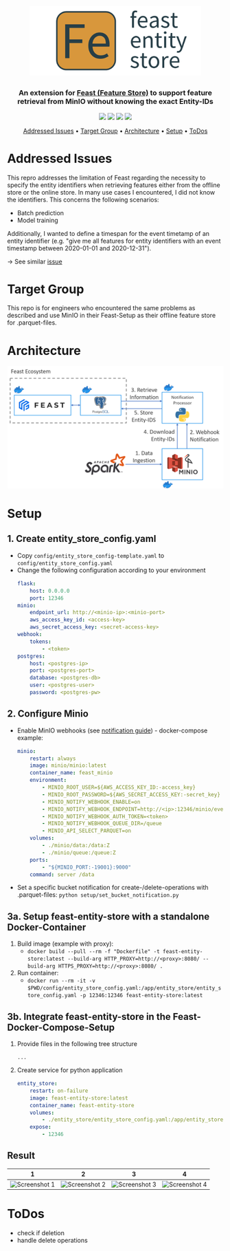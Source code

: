 <h1 align="center">
	<img
		width="400"
		alt="feast-entity-store icon"
		src="docs/fes_icon.png"
    >
</h1>

<h3 align="center">
	An extension for <a href="https://feast.dev/" target="_blank">Feast (Feature Store)</a> to support feature retrieval from MinIO without knowing the exact Entity-IDs
</h3>

<p align="center">
    <img src="https://img.shields.io/badge/language-python-green">
    <img src="https://img.shields.io/badge/codestyle-black-black">
    <img src="https://img.shields.io/badge/last commit-yesterday-inactive">
    <img src="https://img.shields.io/badge/commit acitvity-none-inactive">
</p>

<p align="center">
  <a href="#addressed-issues">Addressed Issues</a> •
  <a href="#target-group">Target Group</a> •
  <a href="#architecture">Architecture</a> •
  <a href="#setup">Setup</a> •
  <a href="#todos">ToDos</a>
</p>

# Addressed Issues
This repro addresses the limitation of Feast regarding the necessity to specify the entity identifiers when retrieving features either from the offline store or the online store. In many use cases I encountered, I did not know the identifiers. This concerns the following scenarios:
-  Batch prediction
-  Model training

Additionally, I wanted to define a timespan for the event timetamp of an entity identifier (e.g. "give me all features for entity identifiers with an event timestamp between 2020-01-01 and 2020-12-31").

-> See similar [issue](https://github.com/feast-dev/feast/issues/1361)

# Target Group
This repo is for engineers who encountered the same problems as described and use MinIO in their Feast-Setup as their offline feature store for .parquet-files.

# Architecture

![architecture](./docs/fes_architecture.png)

# Setup

## 1. Create entity_store_config.yaml
- Copy `config/entity_store_config-template.yaml` to `config/entity_store_config.yaml`
- Change the following configuration according to your environment
    ```yaml
    flask:
        host: 0.0.0.0
        port: 12346
    minio:
        endpoint_url: http://<minio-ip>:<minio-port>
        aws_access_key_id: <access-key>
        aws_secret_access_key: <secret-access-key>
    webhook:
        tokens:
            - <token>
    postgres:
        host: <postgres-ip>
        port: <postgres-port>
        database: <postgres-db>
        user: <postgres-user>
        password: <postgres-pw>
    ```

## 2. Configure Minio
- Enable MinIO webhooks (see [notification guide](https://docs.min.io/docs/minio-bucket-notification-guide.html#webhooks)) - docker-compose example:
    ```yaml
    minio:
        restart: always
        image: minio/minio:latest
        container_name: feast_minio
        environment:
            - MINIO_ROOT_USER=${AWS_ACCESS_KEY_ID:-access_key}
            - MINIO_ROOT_PASSWORD=${AWS_SECRET_ACCESS_KEY:-secret_key}
            - MINIO_NOTIFY_WEBHOOK_ENABLE=on
            - MINIO_NOTIFY_WEBHOOK_ENDPOINT=http://<ip>:12346/minio/events
            - MINIO_NOTIFY_WEBHOOK_AUTH_TOKEN=<token>
            - MINIO_NOTIFY_WEBHOOK_QUEUE_DIR=/queue
            - MINIO_API_SELECT_PARQUET=on
        volumes:
            - ./minio/data:/data:Z
            - ./minio/queue:/queue:Z
        ports:
            - "${MINIO_PORT:-19001}:9000"
        command: server /data
    ```
- Set a specific bucket notification for create-/delete-operations with .parquet-files: `python setup/set_bucket_notification.py`
## 3a. Setup feast-entity-store with a standalone Docker-Container
1. Build image (example with proxy):
    - `docker build --pull --rm -f "Dockerfile" -t feast-entity-store:latest --build-arg HTTP_PROXY=http://<proxy>:8080/ --build-arg HTTPS_PROXY=http://<proxy>:8080/ .`
2. Run container:
   - `docker run --rm -it -v $PWD/config/entity_store_config.yaml:/app/entity_store/entity_store_config.yaml -p 12346:12346 feast-entity-store:latest`

## 3b. Integrate feast-entity-store in the Feast-Docker-Compose-Setup
1. Provide files in the following tree structure
    ```
    ...
    ```
2. Create service for python application
    ```yaml
    entity_store:
        restart: on-failure
        image: feast-entity-store:latest
        container_name: feast-entity-store
        volumes:
            - ./entity_store/entity_store_config.yaml:/app/entity_store/entity_store_config.yaml
        expose:
            - 12346
    ```

## Result
|                                                          1                                                           |                                                          2                                                           |                                                          3                                                           |                                                          4                                                           |
| :------------------------------------------------------------------------------------------------------------------: | :------------------------------------------------------------------------------------------------------------------: | :------------------------------------------------------------------------------------------------------------------: | :------------------------------------------------------------------------------------------------------------------: |
| <img src="https://raw.githubusercontent.com/notniknot/feast-entity-store/....PNG" title="Screenshot 1" width="100%"> | <img src="https://raw.githubusercontent.com/notniknot/feast-entity-store/....PNG" title="Screenshot 2" width="100%"> | <img src="https://raw.githubusercontent.com/notniknot/feast-entity-store/....PNG" title="Screenshot 3" width="100%"> | <img src="https://raw.githubusercontent.com/notniknot/feast-entity-store/....PNG" title="Screenshot 4" width="100%"> |


# ToDos
-  check if deletion
-  handle delete operations